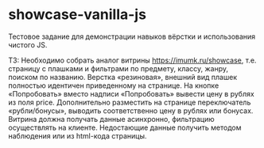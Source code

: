 # showcase-vanilla-js
Тестовое задание для демонстрации навыков вёрстки и использования чистого JS.

ТЗ:
Необходимо собрать аналог витрины https://imumk.ru/showcase,
т.е. страницу с плашками и фильтрами по предмету, классу, жанру, поиском по названию.
Верстка «резиновая», внешний вид плашек полностью идентичен приведенному на странице.
На кнопке «Попробовать» вместо надписи «Попробовать» вывести цену в рублях из поля price.
Дополнительно разместить на странице переключатель «рубли/бонусы», выводить соответственно цену в рублях или бонусах.
Витрина должна получать данные асинхронно, фильтрацию осуществлять на клиенте.
Недостающие данные получить методом наблюдения или из html-кода страницы.
